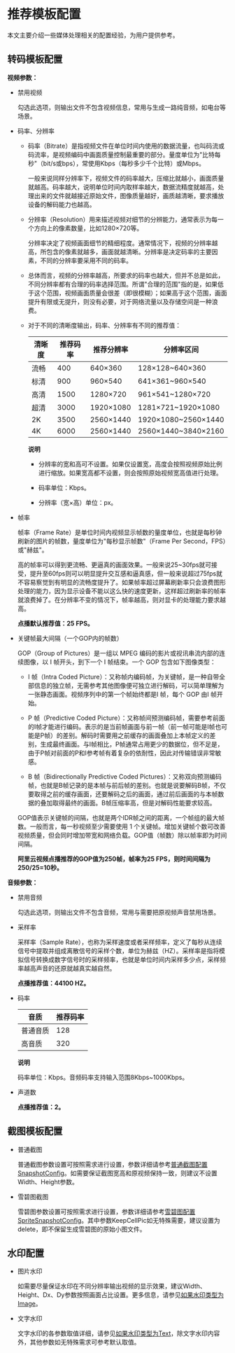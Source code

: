 推荐模板配置 
===========================

本文主要介绍一些媒体处理相关的配置经验，为用户提供参考。

转码模板配置 
---------------------------

**视频参数：** 

* 禁用视频

  勾选此选项，则输出文件不包含视频信息，常用与生成一路纯音频，如电台等场景。
  

* 码率、分辨率

  * 码率（Bitrate）是指视频文件在单位时间内使用的数据流量，也叫码流或码流率，是视频编码中画面质量控制最重要的部分。量度单位为"比特每秒"（bit/s或bps），常使用Kbps（每秒多少千个比特）或Mbps。

    一般来说同样分辨率下，视频文件的码率越大，压缩比就越小，画面质量就越高。码率越大，说明单位时间内取样率越大，数据流精度就越高，处理出来的文件就越接近原始文件，图像质量越好，画质越清晰，要求播放设备的解码能力也越高。
    
  
  * 分辨率（Resolution）用来描述视频对细节的分辨能力，通常表示为每一个方向上的像素数量，比如1280×720等。

    分辨率决定了视频画面细节的精细程度。通常情况下，视频的分辨率越高，所包含的像素就越多，画面就越清晰。分辨率是决定码率的主要因素，不同的分辨率要采用不同的码率。
    
  
  * 总体而言，视频的分辨率越高，所要求的码率也越大，但并不总是如此，不同分辨率都有合理的码率选择范围。所谓"合理的范围"指的是，如果低于这个范围，视频画面质量会很差（即很模糊）；如果高于这个范围，画面提升有限或无提升，则没有必要，对于网络流量以及存储空间是一种浪费。

    
  
  * 对于不同的清晰度输出，码率、分辨率有不同的推荐值：

    

    | 清晰度 | 推荐码率 |   推荐分辨率   |        分辨率区间         |
    |-----|------|-----------|----------------------|
    | 流畅  | 400  | 640×360   | 128×128\~640×360     |
    | 标清  | 900  | 960×540   | 641×361\~960×540     |
    | 高清  | 1500 | 1280×720  | 961×541\~1280×720    |
    | 超清  | 3000 | 1920×1080 | 1281×721\~1920×1080  |
    | 2K  | 3500 | 2560×1440 | 1920×1080\~2560×1440 |
    | 4K  | 6000 | 2560×1440 | 2560×1440\~3840×2160 |

    
    **说明**

    
    * 分辨率的宽和高可不设置。如果仅设置宽，高度会按照视频原始比例进行缩放。如果宽高都不设置，则会按照原始视频宽高值进行处理。

      
    
    * 码率单位：Kbps。

      
    
    * 分辨率（宽×高）单位：px。

      
    

    
    
  

  

* 帧率

  帧率（Frame Rate）是单位时间内视频显示帧数的量度单位，也就是每秒钟刷新的图片的帧数，量度单位为"每秒显示帧数"（Frame Per Second，FPS）或"赫兹"。

  高的帧率可以得到更流畅、更逼真的画面效果。一般来说25\~30fps就可接受，提升至60fps则可以明显提升交互感和逼真感，但一般来说超过75fps就不容易察觉到有明显的流畅度提升了。如果帧率超过屏幕刷新率只会浪费图形处理的能力，因为显示设备不能以这么快的速度更新，这样超过刷新率的帧率就浪费掉了。在分辨率不变的情况下，帧率越高，则对显卡的处理能力要求越高。

  **点播默认推荐值：25 FPS。**
  

* 关键帧最大间隔（一个GOP内的帧数）

  GOP（Group of Pictures）是一组以 MPEG 编码的影片或视讯串流内部的连续图像，以 I 帧开头，到下一个 I 帧结束。一个 GOP 包含如下图像类型：
  * I 帧（Intra Coded Picture）：又称帧内编码帧，为关键帧，是一种自带全部信息的独立帧，无需参考其他图像便可独立进行解码，可以简单理解为一张静态画面。视频序列中的第一个帧始终都是I 帧，每个 GOP 由I 帧开始。

    
  
  * P 帧（Predictive Coded Picture）：又称帧间预测编码帧，需要参考前面的I帧才能进行编码。表示的是当前帧画面与前一帧（前一帧可能是I帧也可能是P帧）的差别。解码时需要用之前缓存的画面叠加上本帧定义的差别，生成最终画面。与I帧相比，P帧通常占用更少的数据位，但不足是，由于P帧对前面的P和I参考帧有着复杂的依耐性，因此对传输错误非常敏感。

    
  
  * B 帧（Bidirectionally Predictive Coded Pictures）：又称双向预测编码帧，也就是B帧记录的是本帧与前后帧的差别。也就是说要解码B帧，不仅要取得之前的缓存画面，还要解码之后的画面，通过前后画面的与本帧数据的叠加取得最终的画面。B帧压缩率高，但是对解码性能要求较高。

    
  

  

  GOP值表示关键帧的间隔，也就是两个IDR帧之间的距离，一个帧组的最大帧数。一般而言，每一秒视频至少需要使用 1 个关键帧。增加关键帧个数可改善视频质量，但会同时增加带宽和网络负载。GOP值（帧数）除以帧率即为时间间隔。

  **阿里云视频点播推荐的GOP值为250帧，帧率为25 FPS，则时间间隔为250/25=10秒。**
  




**音频参数：** 

* 禁用音频

  勾选此选项，则输出文件不包含音频，常用与需要把原视频声音禁用场景。
  

* 采样率

  采样率（Sample Rate），也称为采样速度或者采样频率，定义了每秒从连续信号中提取并组成离散信号的采样个数，单位为赫兹（HZ）。采样率是指将模拟信号转换成数字信号时的采样频率，也就是单位时间内采样多少点，采样频率越高声音的还原就越真实越自然。

  **点播推荐值：44100 HZ。**
  

* 码率

  

  |  音质  | 推荐码率 |
  |------|------|
  | 普通音质 | 128  |
  | 高音质  | 320  |

  
  **说明**

  码率单位：Kbps。音频码率支持输入范围8Kbps\~1000Kbps。
  

* 声道数

  **点播推荐值：2。**
  




截图模板配置 
---------------------------

* 普通截图

  普通截图参数设置可按照需求进行设置，参数详细请参考[普通截图配置SnapshotConfig](/intl.zh-CN/服务端API/附录/媒体处理参数说明.md)。如需要保证截图宽高和原视频保持一致，则建议不设置Width、Height参数。
  

* 雪碧图截图

  雪碧图参数设置可按照需求进行设置，参数详细请参考[雪碧图配置SpriteSnapshotConfig](/intl.zh-CN/服务端API/附录/媒体处理参数说明.md)。其中参数KeepCellPic如无特殊需要，建议设置为delete，即不保留生成雪碧图的原始小图文件。
  




水印配置 
-------------------------

* 图片水印

  如需要尽量保证水印在不同分辨率输出视频的显示效果，建议Width、Height、Dx、Dy参数按照画面占比设置。更多信息，请参见[如果水印类型为Image](/intl.zh-CN/服务端API/附录/媒体处理参数说明.md)。
  

* 文字水印

  文字水印的各参数取值详细，请参见[如果水印类型为Text](/intl.zh-CN/服务端API/附录/媒体处理参数说明.md)，除文字水印内容外，其他参数如无特殊需求可参考默认取值。
  



